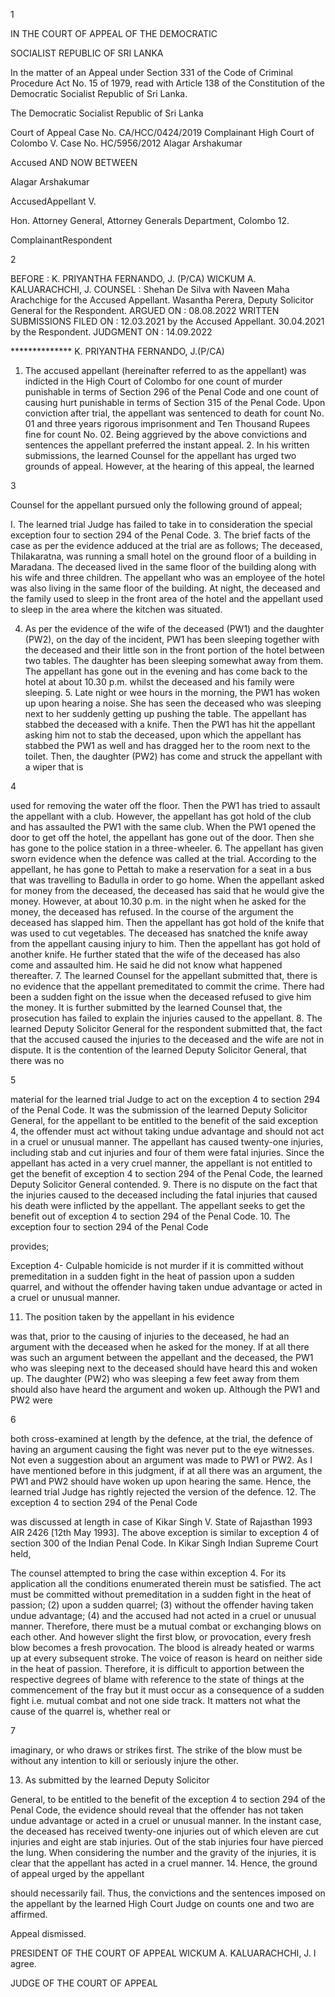1

IN THE COURT OF APPEAL OF THE DEMOCRATIC

SOCIALIST REPUBLIC OF SRI LANKA

In the matter of an Appeal under Section 331 of the Code of Criminal Procedure Act No. 15 of 1979, read with Article 138 of the Constitution of the Democratic Socialist Republic of Sri Lanka.

The Democratic Socialist Republic of Sri Lanka

Court of Appeal Case No. CA/HCC/0424/2019 Complainant High Court of Colombo V. Case No. HC/5956/2012 Alagar Arshakumar

Accused AND NOW BETWEEN

Alagar Arshakumar

AccusedAppellant V.

Hon. Attorney General, Attorney Generals Department, Colombo 12.

ComplainantRespondent

2

BEFORE : K. PRIYANTHA FERNANDO, J. (P/CA) WICKUM A. KALUARACHCHI, J. COUNSEL : Shehan De Silva with Naveen Maha Arachchige for the Accused Appellant. Wasantha Perera, Deputy Solicitor General for the Respondent. ARGUED ON : 08.08.2022 WRITTEN SUBMISSIONS FILED ON : 12.03.2021 by the Accused Appellant. 30.04.2021 by the Respondent. JUDGMENT ON : 14.09.2022

************** K. PRIYANTHA FERNANDO, J.(P/CA)

1. The accused appellant (hereinafter referred to as the appellant) was indicted in the High Court of Colombo for one count of murder punishable in terms of Section 296 of the Penal Code and one count of causing hurt punishable in terms of Section 315 of the Penal Code. Upon conviction after trial, the appellant was sentenced to death for count No. 01 and three years rigorous imprisonment and Ten Thousand Rupees fine for count No. 02. Being aggrieved by the above convictions and sentences the appellant preferred the instant appeal. 2. In his written submissions, the learned Counsel for the appellant has urged two grounds of appeal. However, at the hearing of this appeal, the learned

3

Counsel for the appellant pursued only the following ground of appeal;

I. The learned trial Judge has failed to take in to consideration the special exception four to section 294 of the Penal Code. 3. The brief facts of the case as per the evidence adduced at the trial are as follows; The deceased, Thilakaratna, was running a small hotel on the ground floor of a building in Maradana. The deceased lived in the same floor of the building along with his wife and three children. The appellant who was an employee of the hotel was also living in the same floor of the building. At night, the deceased and the family used to sleep in the front area of the hotel and the appellant used to sleep in the area where the kitchen was situated.

4. As per the evidence of the wife of the deceased (PW1) and the daughter (PW2), on the day of the incident, PW1 has been sleeping together with the deceased and their little son in the front portion of the hotel between two tables. The daughter has been sleeping somewhat away from them. The appellant has gone out in the evening and has come back to the hotel at about 10.30 p.m. whilst the deceased and his family were sleeping. 5. Late night or wee hours in the morning, the PW1 has woken up upon hearing a noise. She has seen the deceased who was sleeping next to her suddenly getting up pushing the table. The appellant has stabbed the deceased with a knife. Then the PW1 has hit the appellant asking him not to stab the deceased, upon which the appellant has stabbed the PW1 as well and has dragged her to the room next to the toilet. Then, the daughter (PW2) has come and struck the appellant with a wiper that is

4

used for removing the water off the floor. Then the PW1 has tried to assault the appellant with a club. However, the appellant has got hold of the club and has assaulted the PW1 with the same club. When the PW1 opened the door to get off the hotel, the appellant has gone out of the door. Then she has gone to the police station in a three-wheeler. 6. The appellant has given sworn evidence when the defence was called at the trial. According to the appellant, he has gone to Pettah to make a reservation for a seat in a bus that was travelling to Badulla in order to go home. When the appellant asked for money from the deceased, the deceased has said that he would give the money. However, at about 10.30 p.m. in the night when he asked for the money, the deceased has refused. In the course of the argument the deceased has slapped him. Then the appellant has got hold of the knife that was used to cut vegetables. The deceased has snatched the knife away from the appellant causing injury to him. Then the appellant has got hold of another knife. He further stated that the wife of the deceased has also come and assaulted him. He said he did not know what happened thereafter. 7. The learned Counsel for the appellant submitted that, there is no evidence that the appellant premeditated to commit the crime. There had been a sudden fight on the issue when the deceased refused to give him the money. It is further submitted by the learned Counsel that, the prosecution has failed to explain the injuries caused to the appellant. 8. The learned Deputy Solicitor General for the respondent submitted that, the fact that the accused caused the injuries to the deceased and the wife are not in dispute. It is the contention of the learned Deputy Solicitor General, that there was no

5

material for the learned trial Judge to act on the exception 4 to section 294 of the Penal Code. It was the submission of the learned Deputy Solicitor General, for the appellant to be entitled to the benefit of the said exception 4, the offender must act without taking undue advantage and should not act in a cruel or unusual manner. The appellant has caused twenty-one injuries, including stab and cut injuries and four of them were fatal injuries. Since the appellant has acted in a very cruel manner, the appellant is not entitled to get the benefit of exception 4 to section 294 of the Penal Code, the learned Deputy Solicitor General contended. 9. There is no dispute on the fact that the injuries caused to the deceased including the fatal injuries that caused his death were inflicted by the appellant. The appellant seeks to get the benefit out of exception 4 to section 294 of the Penal Code. 10. The exception four to section 294 of the Penal Code

provides;

Exception 4- Culpable homicide is not murder if it is committed without premeditation in a sudden fight in the heat of passion upon a sudden quarrel, and without the offender having taken undue advantage or acted in a cruel or unusual manner.

11. The position taken by the appellant in his evidence

was that, prior to the causing of injuries to the deceased, he had an argument with the deceased when he asked for the money. If at all there was such an argument between the appellant and the deceased, the PW1 who was sleeping next to the deceased should have heard this and woken up. The daughter (PW2) who was sleeping a few feet away from them should also have heard the argument and woken up. Although the PW1 and PW2 were

6

both cross-examined at length by the defence, at the trial, the defence of having an argument causing the fight was never put to the eye witnesses. Not even a suggestion about an argument was made to PW1 or PW2. As I have mentioned before in this judgment, if at all there was an argument, the PW1 and PW2 should have woken up upon hearing the same. Hence, the learned trial Judge has rightly rejected the version of the defence. 12. The exception 4 to section 294 of the Penal Code

was discussed at length in case of Kikar Singh V. State of Rajasthan 1993 AIR 2426 [12th May 1993]. The above exception is similar to exception 4 of section 300 of the Indian Penal Code. In Kikar Singh Indian Supreme Court held,

The counsel attempted to bring the case within exception 4. For its application all the conditions enumerated therein must be satisfied. The act must be committed without premeditation in a sudden fight in the heat of passion; (2) upon a sudden quarrel; (3) without the offender having taken undue advantage; (4) and the accused had not acted in a cruel or unusual manner. Therefore, there must be a mutual combat or exchanging blows on each other. And however slight the first blow, or provocation, every fresh blow becomes a fresh provocation. The blood is already heated or warms up at every subsequent stroke. The voice of reason is heard on neither side in the heat of passion. Therefore, it is difficult to apportion between the respective degrees of blame with reference to the state of things at the commencement of the fray but it must occur as a consequence of a sudden fight i.e. mutual combat and not one side track. It matters not what the cause of the quarrel is, whether real or

7

imaginary, or who draws or strikes first. The strike of the blow must be without any intention to kill or seriously injure the other.

13. As submitted by the learned Deputy Solicitor

General, to be entitled to the benefit of the exception 4 to section 294 of the Penal Code, the evidence should reveal that the offender has not taken undue advantage or acted in a cruel or unusual manner. In the instant case, the deceased has received twenty-one injuries out of which eleven are cut injuries and eight are stab injuries. Out of the stab injuries four have pierced the lung. When considering the number and the gravity of the injuries, it is clear that the appellant has acted in a cruel manner. 14. Hence, the ground of appeal urged by the appellant

should necessarily fail. Thus, the convictions and the sentences imposed on the appellant by the learned High Court Judge on counts one and two are affirmed.

Appeal dismissed.

PRESIDENT OF THE COURT OF APPEAL WICKUM A. KALUARACHCHI, J. I agree.

JUDGE OF THE COURT OF APPEAL